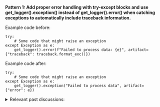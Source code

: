 <b>Pattern 1: Add proper error handling with try-except blocks and use get_logger().exception() instead of get_logger().error() when catching exceptions to automatically include traceback information.</b>

Example code before:
```
try:
    # Some code that might raise an exception
except Exception as e:
    get_logger().error(f"Failed to process data: {e}", artifact={"traceback": traceback.format_exc()})
```

Example code after:
```
try:
    # Some code that might raise an exception
except Exception as e:
    get_logger().exception("Failed to process data", artifact={"error": e})
```

<details><summary>Relevant past discussions: </summary>

- https://github.com/Codium-ai/pr-agent-pro/pull/822#discussion_r1918806145
- https://github.com/Codium-ai/pr-agent-pro/pull/1068#discussion_r1986690209
- https://github.com/Codium-ai/pr-agent-pro/pull/1068#discussion_r1986694028
</details>
